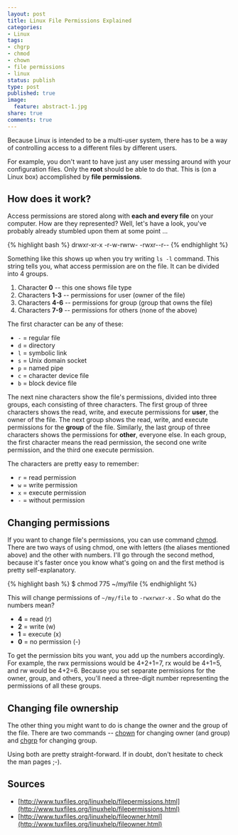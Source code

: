 ```yaml
---
layout: post
title: Linux File Permissions Explained
categories:
- Linux
tags:
- chgrp
- chmod
- chown
- file permissions
- linux
status: publish
type: post
published: true
image:
  feature: abstract-1.jpg
share: true
comments: true
---
```

Because Linux is intended to be a multi-user system, there has to be a way of
controlling access to a different files by different users.

For example, you don't want to have just any user messing around with your
configuration files. Only the **root** should be able to do that. This is
(on a Linux box) accomplished by **file permissions**.

## How does it work?

Access permissions are stored along with **each and every file** on your
computer. How are they represented? Well, let's have a look, you've probably
already stumbled upon them at some point ...

{% highlight bash %}
drwxr-xr-x -r-w-rwrw- -rwxr--r--
{% endhighlight %}

Something like this shows up when you try writing `ls -l` command. This string
tells you, what access permission are on the file. It can be divided into 4
groups.

1. Character **0** -- this one shows file type
2. Characters **1-3** -- permissions for user (owner of the file)
3. Characters **4-6** -- permissions for group (group that owns the file)
4. Characters **7-9** -- permissions for others (none of the above)

The first character can be any of these:

* `-` = regular file
* `d` = directory
* `l` = symbolic link
* `s` = Unix domain socket
* `p` = named pipe
* `c` = character device file
* `b` = block device file

The next nine characters show the file's permissions, divided into three
groups, each consisting of three characters. The first group of three
characters shows the read, write, and execute permissions for **user**,
the owner of the file. The next group shows the read, write, and execute
permissions for the **group** of the file. Similarly, the last group of
three characters shows the permissions for **other**, everyone else.
In each group, the first character means the read permission, the second
one write permission, and the third one execute permission.

The characters are pretty easy to remember:

* `r` = read permission
* `w` = write permission
* `x` = execute permission
* `-` = without permission

## Changing permissions

If you want to change file's permissions, you can use command
[chmod](http://linux.die.net/man/1/chmod). There are two ways of using chmod,
one with letters (the aliases mentioned above) and the other with numbers.
I'll go through the second method, because it's faster once you know what's
going on and the first method is pretty self-explanatory.

{% highlight bash %}
 $ chmod 775 ~/my/file
{% endhighlight %}

This will change permissions of `~/my/file` to `-rwxrwxr-x` . So what do the
numbers mean?

* **4** = read (r)
* **2** = write (w)
* **1** = execute (x)
* **0** = no permission (-)

To get the permission bits you want, you add up the numbers accordingly. For
example, the rwx permissions would be 4+2+1=7, rx would be 4+1=5, and rw would
be 4+2=6. Because you set separate permissions for the owner, group, and
others, you'll need a three-digit number representing the permissions of all
these groups.

## Changing file ownership

The other thing you might want to do is change the owner and the group of the
file. There are two commands -- [chown](http://linux.die.net/man/1/chown) for
changing owner (and group) and [chgrp](http://linux.die.net/man/1/chgrp) for
changing group.

Using both are pretty straight-forward. If in doubt, don't hesitate to check
the man pages ;-).

## Sources

- [http://www.tuxfiles.org/linuxhelp/filepermissions.html](http://www.tuxfiles.org/linuxhelp/filepermissions.html)
- [http://www.tuxfiles.org/linuxhelp/fileowner.html](http://www.tuxfiles.org/linuxhelp/fileowner.html)
